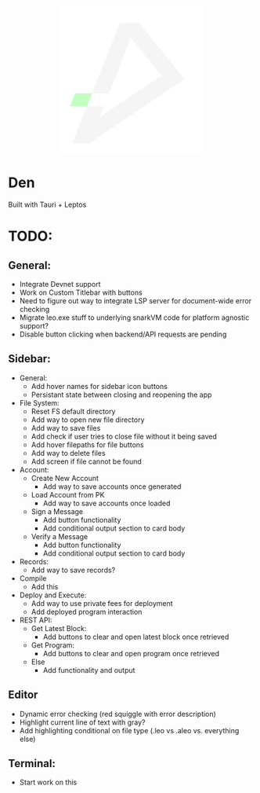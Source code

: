 <p align="center"> 
    <img alt="den" width="300" src="./src-tauri/icons/den.png">
</p>

# Den

Built with Tauri + Leptos


# TODO:
## General:
- Integrate Devnet support
- Work on Custom Titlebar with buttons
- Need to figure out way to integrate LSP server for document-wide error checking
- Migrate leo.exe stuff to underlying snarkVM code for platform agnostic support?
- Disable button clicking when backend/API requests are pending

## Sidebar:
- General:
    - Add hover names for sidebar icon buttons
    - Persistant state between closing and reopening the app
- File System:
    - Reset FS default directory
    - Add way to open new file directory
    - Add way to save files
    - Add check if user tries to close file without it being saved
    - Add hover filepaths for file buttons
    - Add way to delete files
    - Add screen if file cannot be found
- Account:
    - Create New Account
        - Add way to save accounts once generated
    - Load Account from PK
        - Add way to save accounts once loaded
    - Sign a Message
        - Add button functionality
        - Add conditional output section to card body
    - Verify a Message
        - Add button functionality
        - Add conditional output section to card body
- Records:
    - Add way to save records?
- Compile
    - Add this
- Deploy and Execute:
    - Add way to use private fees for deployment
    - Add deployed program interaction
- REST API:
    - Get Latest Block:
        - Add buttons to clear and open latest block once retrieved
    - Get Program:
        - Add buttons to clear and open program once retrieved
    - Else
        - Add functionality and output


## Editor
- Dynamic error checking (red squiggle with error description)
- Highlight current line of text with gray?
- Add highlighting conditional on file type (.leo vs .aleo vs. everything else)

## Terminal:
- Start work on this




